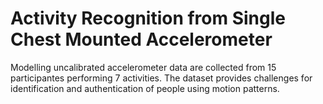 # Activity Recognition from Single Chest Mounted Accelerometer
Modelling uncalibrated accelerometer data are collected from 15 participantes performing 7 activities. The dataset provides challenges for identification and authentication of people using motion patterns.
